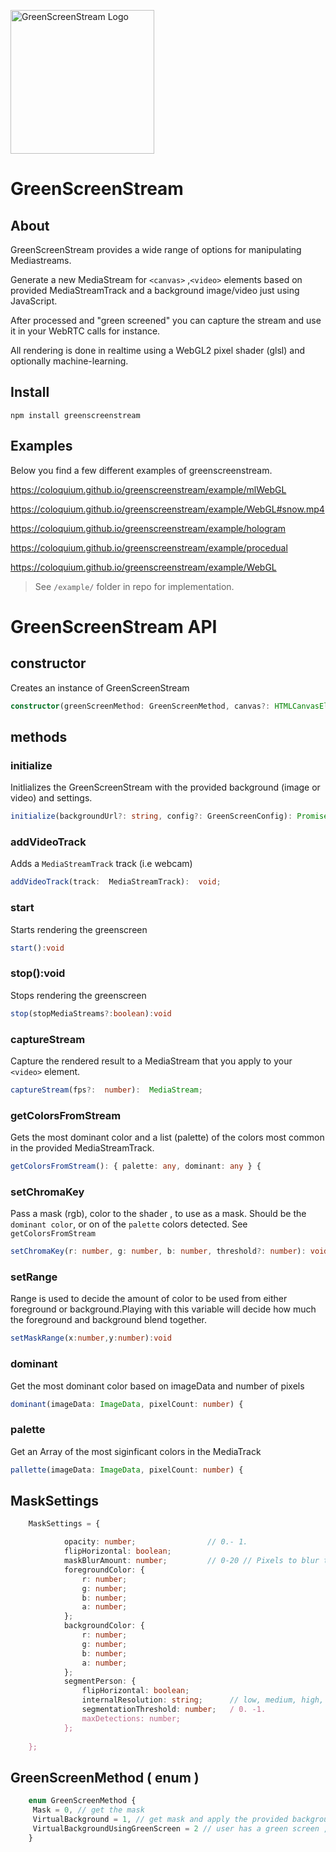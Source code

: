  <p>
  <a href="https://github.com/coloquium/greenscreenstream" target="blank"><img src="https://i.ibb.co/hmnR2jz/gss-v1.png" width="230" alt="GreenScreenStream Logo" /></a>
</p>
<h1>
  GreenScreenStream
</h1>

## About
GreenScreenStream provides a wide range of options for manipulating Mediastreams.

Generate a new MediaStream for `<canvas>` ,`<video>`  elements based on provided MediaStreamTrack and a background image/video just using JavaScript.  

After processed and "green screened" you can capture the stream and use it in your WebRTC calls for instance.

All rendering is done in realtime using a WebGL2 pixel shader (glsl) and optionally machine-learning.
 
## Install

    npm install greenscreenstream  

## Examples

Below you find a few different examples of greenscreenstream.


 [https://coloquium.github.io/greenscreenstream/example/mlWebGL ](https://coloquium.github.io/greenscreenstream/example/mlWebGL)

 [https://coloquium.github.io/greenscreenstream/example/WebGL#snow.mp4 ](https://coloquium.github.io/greenscreenstream/example/WebGL)
 
 [https://coloquium.github.io/greenscreenstream/example/hologram ](https://coloquium.github.io/greenscreenstream/example/hologram)

 [https://coloquium.github.io/greenscreenstream/example/procedual ](https://coloquium.github.io/greenscreenstream/example/procedual)

 [https://coloquium.github.io/greenscreenstream/example/WebGL ](https://coloquium.github.io/greenscreenstream/example/WebGL)


> See `/example/` folder in repo for implementation. 

# GreenScreenStream API
## constructor

Creates an instance of GreenScreenStream

```ts
constructor(greenScreenMethod: GreenScreenMethod, canvas?: HTMLCanvasElement, width?: number, height?: number)
```

## methods

###  initialize

Initlializes the GreenScreenStream with the provided background (image or video) and settings.

```ts
initialize(backgroundUrl?: string, config?: GreenScreenConfig): Promise<boolean> 
```

### addVideoTrack

Adds a `MediaStreamTrack` track (i.e webcam)
```ts
addVideoTrack(track:  MediaStreamTrack):  void;
```
### start

Starts rendering the greenscreen
```ts
start():void
```
### stop():void

Stops rendering the greenscreen
```ts
stop(stopMediaStreams?:boolean):void
```

### captureStream

Capture the rendered result to a MediaStream that you apply to your `<video>` element.
```ts
captureStream(fps?:  number):  MediaStream;    
```
### getColorsFromStream

Gets the most dominant color and a list (palette) of the colors most common in the provided MediaStreamTrack.
```ts
getColorsFromStream(): { palette: any, dominant: any } {
```
### setChromaKey

Pass a mask (rgb), color to the shader , to use as a mask.   Should be the `dominant color`, or on of the `palette` colors detected. See `getColorsFromStream` 

```ts
setChromaKey(r: number, g: number, b: number, threshold?: number): void;
```

### setRange
   Range is used to decide the amount of color to be used from either foreground or background.Playing with this variable will decide how much the foreground and background blend together.  
```ts
setMaskRange(x:number,y:number):void
```
###  dominant

Get the most dominant color based on imageData and number of pixels
```ts
dominant(imageData: ImageData, pixelCount: number) {
```

### palette

   Get an Array of the most siginficant colors in the MediaTrack
```ts
pallette(imageData: ImageData, pixelCount: number) {
```
## MaskSettings
```ts
    MaskSettings = {

            opacity: number;                // 0.- 1.
            flipHorizontal: boolean;
            maskBlurAmount: number;         // 0-20 // Pixels to blur the mask by.
            foregroundColor: {
                r: number;
                g: number;
                b: number;
                a: number;
            };
            backgroundColor: {
                r: number;
                g: number;
                b: number;
                a: number;
            };
            segmentPerson: {
                flipHorizontal: boolean;
                internalResolution: string;      // low, medium, high, full 
                segmentationThreshold: number;   / 0. -1. 
                maxDetections: number;
            };
            
    };
```
## GreenScreenMethod ( enum )
```ts
    enum GreenScreenMethod {
     Mask = 0, // get the mask
     VirtualBackground = 1, // get mask and apply the provided background
     VirtualBackgroundUsingGreenScreen = 2 // user has a green screen , use shader only.
    }
```